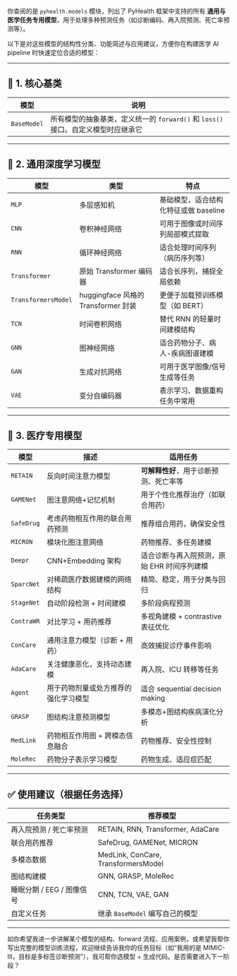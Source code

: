 你查阅的是 `pyhealth.models` 模块，列出了 PyHealth 框架中支持的所有 **通用与医学任务专用模型**，用于处理多种预测任务（如诊断编码、再入院预测、死亡率预测等）。

以下是对这些模型的结构性分类、功能简述与应用建议，方便你在构建医学 AI pipeline 时快速定位合适的模型：

---

## 🔧 1. 核心基类

| 模型          | 说明                                                   |
| ----------- | ---------------------------------------------------- |
| `BaseModel` | 所有模型的抽象基类，定义统一的 `forward()` 和 `loss()` 接口。自定义模型时应继承它 |

---

## 🔣 2. 通用深度学习模型

| 模型                  | 类型                             | 特点                      |
| ------------------- | ------------------------------ | ----------------------- |
| `MLP`               | 多层感知机                          | 基础模型，适合结构化特征或做 baseline |
| `CNN`               | 卷积神经网络                         | 可用于图像或时间序列局部模式提取        |
| `RNN`               | 循环神经网络                         | 适合处理时间序列（病历序列等）         |
| `Transformer`       | 原始 Transformer 编码器             | 适合长序列，捕捉全局依赖            |
| `TransformersModel` | huggingface 风格的 Transformer 封装 | 更便于加载预训练模型（如 BERT）      |
| `TCN`               | 时间卷积网络                         | 替代 RNN 的轻量时间建模结构        |
| `GNN`               | 图神经网络                          | 适合药物分子、病人-疾病图谱建模        |
| `GAN`               | 生成对抗网络                         | 可用于医学图像/信号生成等任务         |
| `VAE`               | 变分自编码器                         | 表示学习、数据重构任务中常用          |

---

## 🧠 3. 医疗专用模型

| 模型         | 描述                 | 适用任务                          |
| ---------- | ------------------ | ----------------------------- |
| `RETAIN`   | 反向时间注意力模型          | **可解释性好**，用于诊断预测、死亡率等         |
| `GAMENet`  | 图注意网络+记忆机制         | 用于个性化推荐治疗（如联合用药）              |
| `SafeDrug` | 考虑药物相互作用的联合用药预测    | 推荐组合用药，确保安全性                  |
| `MICRON`   | 模块化图注意网络           | 药物推荐、多任务建模                    |
| `Deepr`    | CNN+Embedding 架构   | 适合诊断与再入院预测，原始 EHR 时间序列建模      |
| `SparcNet` | 对稀疏医疗数据建模的网络结构     | 精简、稳定，用于分类与回归                 |
| `StageNet` | 自动阶段检测 + 时间建模      | 多阶段病程预测                       |
| `ContraWR` | 对比学习 + 用药推荐        | 多视角建模 + contrastive 表征优化      |
| `ConCare`  | 通用注意力模型（诊断 + 用药）   | 高效捕捉诊疗事件影响                    |
| `AdaCare`  | 关注健康恶化，支持动态建模      | 再入院、ICU 转移等任务                 |
| `Agent`    | 用于药物剂量或处方推荐的强化学习模型 | 适合 sequential decision making |
| `GRASP`    | 图结构注意预测模型          | 多模态+图结构疾病演化分析                 |
| `MedLink`  | 药物相互作用图 + 跨模态信息融合  | 药物推荐、安全性控制                    |
| `MoleRec`  | 药物分子表示学习模型         | 药物生成、适应症匹配                    |

---

## ✅ 使用建议（根据任务选择）

| 任务类型              | 推荐模型                                |
| ----------------- | ----------------------------------- |
| 再入院预测 / 死亡率预测     | RETAIN, RNN, Transformer, AdaCare   |
| 联合用药推荐            | SafeDrug, GAMENet, MICRON           |
| 多模态数据             | MedLink, ConCare, TransformersModel |
| 图结构建模             | GNN, GRASP, MoleRec                 |
| 睡眠分期 / EEG / 图像信号 | CNN, TCN, VAE, GAN                  |
| 自定义任务             | 继承 `BaseModel` 编写自己的模型              |

---

如你希望我进一步讲解某个模型的结构、forward 流程、应用案例，或希望我帮你写出完整的模型训练流程，欢迎继续告诉我你的任务目标（如“我用的是 MIMIC-III，目标是多标签诊断预测”），我可帮你选模型 + 生成代码。是否需要进入下一阶段？



